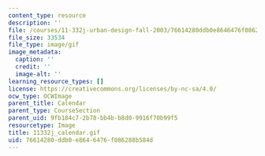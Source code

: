 ```yaml
---
content_type: resource
description: ''
file: /courses/11-332j-urban-design-fall-2003/76614280ddb0e8646476f086288b584d_11332j_calendar.gif
file_size: 33534
file_type: image/gif
image_metadata:
  caption: ''
  credit: ''
  image-alt: ''
learning_resource_types: []
license: https://creativecommons.org/licenses/by-nc-sa/4.0/
ocw_type: OCWImage
parent_title: Calendar
parent_type: CourseSection
parent_uid: 9fb184c7-2b78-bb4b-b8d0-9916f70b99f5
resourcetype: Image
title: 11332j_calendar.gif
uid: 76614280-ddb0-e864-6476-f086288b584d
---
```


